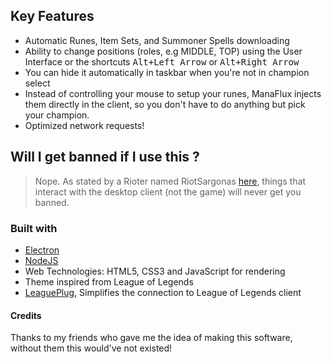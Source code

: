 ## Key Features
- Automatic Runes, Item Sets, and Summoner Spells downloading
- Ability to change positions (roles, e.g MIDDLE, TOP) using the User Interface or the shortcuts
<kbd>Alt+Left Arrow</kbd> or <kbd>Alt+Right Arrow</kbd>
- You can hide it automatically in taskbar when you're not in champion select
- Instead of controlling your mouse to setup your runes, ManaFlux injects them directly in the client, so you don't have to do anything but pick your champion.
- Optimized network requests!

## Will I get banned if I use this ?
> Nope. As stated by a Rioter named RiotSargonas [here](https://www.reddit.com/r/leagueoflegends/comments/80d4r0/runebook_the_ultimate_rune_pages_manager_that_you/duv2r22), things that interact with the desktop client (not the game) will never get you banned.

### Built with
- [Electron](https://electronjs.org/)
- [NodeJS](https://nodejs.org)
- Web Technologies: HTML5, CSS3 and JavaScript for rendering
- Theme inspired from League of Legends
- [LeaguePlug](https://github.com/Ryzzzen/leagueplug), Simplifies the connection to League of Legends client

#### Credits
Thanks to my friends who gave me the idea of making this software, without them this would've not existed!